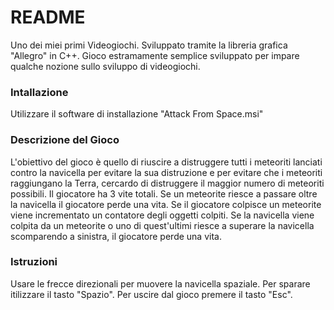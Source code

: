# README #

Uno dei miei primi Videogiochi. Sviluppato tramite la libreria grafica "Allegro" in C++.
Gioco estramamente semplice sviluppato per impare qualche nozione sullo sviluppo di videogiochi.

### Intallazione ###

Utilizzare il software di installazione "Attack From Space.msi"

### Descrizione del Gioco ###

L'obiettivo del gioco è quello di riuscire a distruggere tutti i meteoriti lanciati contro la navicella
per evitare la sua distruzione e per evitare che i meteoriti raggiungano la Terra, cercardo di distruggere
il maggior numero di meteoriti possibili.
Il giocatore ha 3 vite totali.
Se un meteorite riesce a passare oltre la navicella il giocatore perde una vita.
Se il giocatore colpisce un meteorite viene incrementato un contatore degli oggetti colpiti.
Se la navicella viene colpita da un meteorite o uno di quest'ultimi riesce a superare la navicella scomparendo
a sinistra, il giocatore perde una vita.

### Istruzioni ###

Usare le frecce direzionali per muovere la navicella spaziale.
Per sparare itilizzare il tasto "Spazio".
Per uscire dal gioco premere il tasto "Esc".